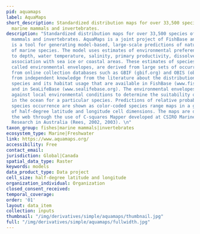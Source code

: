 ```yaml
---
pid: aquamaps
label: AquaMaps
short_description: Standardized distribution maps for over 33,500 species of fishes,
  marine mammals and invertebrates.
description: "Standardized distribution maps for over 33,500 species of fishes, marine
  mammals and invertebrates. AquaMaps is a joint project of FishBase and SealifeBase.\nAquaMaps
  is a tool for generating model-based, large-scale predictions of natural occurrences
  of marine species. The model uses estimates of environmental preferences with respect
  to depth, water temperature, salinity, primary productivity, dissolved oxygen, and
  association with sea ice or coastal areas. These estimates of species preferences,
  called environmental envelopes, are derived from large sets of occurrence data available
  from online collection databases such as GBIF (gbif.org) and OBIS (obis.org), and
  from independent knowledge from the literature about the distribution of a given
  species and its habitat usage that are available in FishBase (www.fishbase.org)
  and in SeaLifeBase (www.sealifebase.org). The environmental envelopes are matched
  against local environmental conditions to determine the suitability of a given area
  in the ocean for a particular species. Predictions of relative probabilities of
  species occurrence are shown as color-coded species range maps in a global grid
  of half-degree latitude and longitude cell dimensions. The maps are displayed on
  the web through the use of C-squares Mapper developed at CSIRO Marine and Atmospheric
  Research in Australia (Rees, 2002, 2003). \n"
taxon_group: fishes|marine mammals|invertebrates
ecosystem_type: Marine|Freshwater
link: https://www.aquamaps.org/
accessibility: Free
contact_email: 
jurisdiction: Global|Canada
spatial_data_type: Raster
keywords: models
data_product_type: Data project
cell_size: half-degree latitude and longitude
organization_individual: Organization
closed_consent_received: 
temporal_coverage: 
order: '01'
layout: data_item
collection: inputs
thumbnail: "/img/derivatives/simple/aquamaps/thumbnail.jpg"
full: "/img/derivatives/simple/aquamaps/fullwidth.jpg"
---
```


